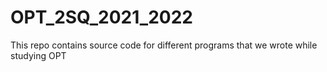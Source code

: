 # OPT_2SQ_2021_2022
This repo contains source code for different programs that we wrote while studying OPT
